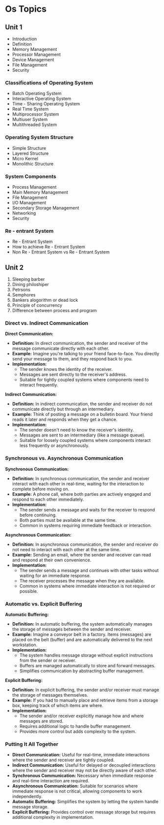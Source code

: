 # Os Topics
## Unit 1

- Introduction
- Definition
- Memory Management
- Processor Management
- Device Management
- File Management
- Security
### Classifications of Operating System

- Batch Operating System
- Interactive Operating System
- Time - Sharing Operating System
- Real Time System
- Multiprocessor System
- Multiuser System
- Multithreaded System

### Operating System Structure

- Simple Structure
- Layered Structure
- Micro Kernel
- Monolithic Structure

### System Components

- Process Management
- Main Memory Management
- File Management
- I/O Management
- Secondary Storage Management
- Networking
- Security
  
### Re - entrant System
- Re - Entrant System
- How to achieve Re - Entrant System
- Non Re - Entrant System vs Re - Entrant System

## Unit 2

1. Sleeping barber 
2. Dining philoshiper 
3. Petrsons 
4. Semphores 
5. Bankers alogorithm or dead lock 
6. Principle of concurrency 
7. Difference between process and program 


### Direct vs. Indirect Communication

**Direct Communication:**
- **Definition:** In direct communication, the sender and receiver of the message communicate directly with each other.
- **Example:** Imagine you're talking to your friend face-to-face. You directly send your message to them, and they respond back to you.
- **Implementation:**
  - The sender knows the identity of the receiver.
  - Messages are sent directly to the receiver's address.
  - Suitable for tightly coupled systems where components need to interact frequently.

**Indirect Communication:**
- **Definition:** In indirect communication, the sender and receiver do not communicate directly but through an intermediary.
- **Example:** Think of posting a message on a bulletin board. Your friend reads it later and responds when they get a chance.
- **Implementation:**
  - The sender doesn't need to know the receiver's identity.
  - Messages are sent to an intermediary (like a message queue).
  - Suitable for loosely coupled systems where components interact less frequently or asynchronously.

### Synchronous vs. Asynchronous Communication

**Synchronous Communication:**
- **Definition:** In synchronous communication, the sender and receiver interact with each other in real-time, waiting for the interaction to complete before moving on.
- **Example:** A phone call, where both parties are actively engaged and respond to each other immediately.
- **Implementation:**
  - The sender sends a message and waits for the receiver to respond before continuing.
  - Both parties must be available at the same time.
  - Common in systems requiring immediate feedback or interaction.

**Asynchronous Communication:**
- **Definition:** In asynchronous communication, the sender and receiver do not need to interact with each other at the same time.
- **Example:** Sending an email, where the sender and receiver can read and respond at their own convenience.
- **Implementation:**
  - The sender sends a message and continues with other tasks without waiting for an immediate response.
  - The receiver processes the message when they are available.
  - Common in systems where immediate interaction is not required or possible.

### Automatic vs. Explicit Buffering

**Automatic Buffering:**
- **Definition:** In automatic buffering, the system automatically manages the storage of messages between the sender and receiver.
- **Example:** Imagine a conveyor belt in a factory. Items (messages) are placed on the belt (buffer) and are automatically delivered to the next workstation.
- **Implementation:**
  - The system handles message storage without explicit instructions from the sender or receiver.
  - Buffers are managed automatically to store and forward messages.
  - Simplifies communication by abstracting buffer management.

**Explicit Buffering:**
- **Definition:** In explicit buffering, the sender and/or receiver must manage the storage of messages themselves.
- **Example:** If you had to manually place and retrieve items from a storage box, keeping track of which items are where.
- **Implementation:**
  - The sender and/or receiver explicitly manage how and where messages are stored.
  - Requires additional logic to handle buffer management.
  - Provides more control but adds complexity to the system.

### Putting It All Together

- **Direct Communication:** Useful for real-time, immediate interactions where the sender and receiver are tightly coupled.
- **Indirect Communication:** Useful for delayed or decoupled interactions where the sender and receiver may not be directly aware of each other.
- **Synchronous Communication:** Necessary when immediate response and real-time interaction are required.
- **Asynchronous Communication:** Suitable for scenarios where immediate response is not critical, allowing components to work independently.
- **Automatic Buffering:** Simplifies the system by letting the system handle message storage.
- **Explicit Buffering:** Provides control over message storage but requires additional complexity in implementation.
